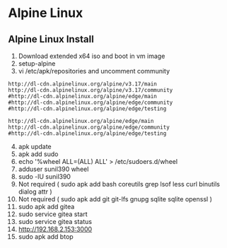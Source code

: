 # Alpine Linux


## Alpine Linux Install

1. Download extended x64 iso and boot in vm image
2. setup-alpine
3. vi /etc/apk/repositories and uncomment community
```
http://dl-cdn.alpinelinux.org/alpine/v3.17/main
http://dl-cdn.alpinelinux.org/alpine/v3.17/community
#http://dl-cdn.alpinelinux.org/alpine/edge/main
#http://dl-cdn.alpinelinux.org/alpine/edge/community
#http://dl-cdn.alpinelinux.org/alpine/edge/testing

http://dl-cdn.alpinelinux.org/alpine/edge/main
http://dl-cdn.alpinelinux.org/alpine/edge/community
#http://dl-cdn.alpinelinux.org/alpine/edge/testing
```
4. apk update
5. apk add sudo
6. echo '%wheel ALL=(ALL) ALL' > /etc/sudoers.d/wheel
7. adduser sunil390 wheel
8. sudo -lU sunil390
9. Not required ( sudo apk add bash coreutils grep lsof less curl binutils dialog attr )
10. Not required ( sudo apk add git git-lfs gnupg sqlite sqlite openssl )
11. sudo apk add gitea
12. sudo service gitea start
13. sudo service gitea status
14. http://192.168.2.153:3000
15. sudo apk add btop
